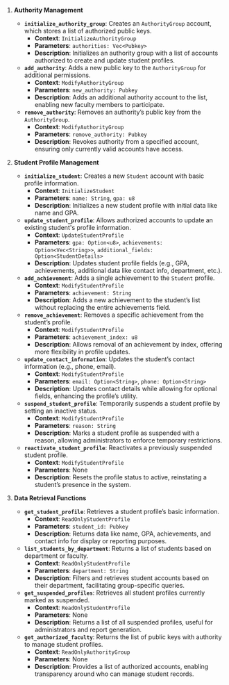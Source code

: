 1. **Authority Management**

   - **`initialize_authority_group`**: Creates an `AuthorityGroup` account, which stores a list of authorized public keys.
     - **Context**: `InitializeAuthorityGroup`
     - **Parameters**: `authorities: Vec<Pubkey>`
     - **Description**: Initializes an authority group with a list of accounts authorized to create and update student profiles.
   - **`add_authority`**: Adds a new public key to the `AuthorityGroup` for additional permissions.
     - **Context**: `ModifyAuthorityGroup`
     - **Parameters**: `new_authority: Pubkey`
     - **Description**: Adds an additional authority account to the list, enabling new faculty members to participate.
   - **`remove_authority`**: Removes an authority’s public key from the `AuthorityGroup`.
     - **Context**: `ModifyAuthorityGroup`
     - **Parameters**: `remove_authority: Pubkey`
     - **Description**: Revokes authority from a specified account, ensuring only currently valid accounts have access.

2. **Student Profile Management**

   - **`initialize_student`**: Creates a new `Student` account with basic profile information.
     - **Context**: `InitializeStudent`
     - **Parameters**: `name: String`, `gpa: u8`
     - **Description**: Initializes a new student profile with initial data like name and GPA.
   - **`update_student_profile`**: Allows authorized accounts to update an existing student's profile information.
     - **Context**: `UpdateStudentProfile`
     - **Parameters**: `gpa: Option<u8>`, `achievements: Option<Vec<String>>`, `additional_fields: Option<StudentDetails>`
     - **Description**: Updates student profile fields (e.g., GPA, achievements, additional data like contact info, department, etc.).
   - **`add_achievement`**: Adds a single achievement to the `Student` profile.
     - **Context**: `ModifyStudentProfile`
     - **Parameters**: `achievement: String`
     - **Description**: Adds a new achievement to the student’s list without replacing the entire achievements field.
   - **`remove_achievement`**: Removes a specific achievement from the student’s profile.
     - **Context**: `ModifyStudentProfile`
     - **Parameters**: `achievement_index: u8`
     - **Description**: Allows removal of an achievement by index, offering more flexibility in profile updates.
   - **`update_contact_information`**: Updates the student’s contact information (e.g., phone, email).
     - **Context**: `ModifyStudentProfile`
     - **Parameters**: `email: Option<String>`, `phone: Option<String>`
     - **Description**: Updates contact details while allowing for optional fields, enhancing the profile’s utility.
   - **`suspend_student_profile`**: Temporarily suspends a student profile by setting an inactive status.
     - **Context**: `ModifyStudentProfile`
     - **Parameters**: `reason: String`
     - **Description**: Marks a student profile as suspended with a reason, allowing administrators to enforce temporary restrictions.
   - **`reactivate_student_profile`**: Reactivates a previously suspended student profile.
     - **Context**: `ModifyStudentProfile`
     - **Parameters**: None
     - **Description**: Resets the profile status to active, reinstating a student’s presence in the system.

3. **Data Retrieval Functions**

   - **`get_student_profile`**: Retrieves a student profile’s basic information.
     - **Context**: `ReadOnlyStudentProfile`
     - **Parameters**: `student_id: Pubkey`
     - **Description**: Returns data like name, GPA, achievements, and contact info for display or reporting purposes.
   - **`list_students_by_department`**: Returns a list of students based on department or faculty.
     - **Context**: `ReadOnlyStudentProfile`
     - **Parameters**: `department: String`
     - **Description**: Filters and retrieves student accounts based on their department, facilitating group-specific queries.
   - **`get_suspended_profiles`**: Retrieves all student profiles currently marked as suspended.
     - **Context**: `ReadOnlyStudentProfile`
     - **Parameters**: None
     - **Description**: Returns a list of all suspended profiles, useful for administrators and report generation.
   - **`get_authorized_faculty`**: Returns the list of public keys with authority to manage student profiles.
     - **Context**: `ReadOnlyAuthorityGroup`
     - **Parameters**: None
     - **Description**: Provides a list of authorized accounts, enabling transparency around who can manage student records.

